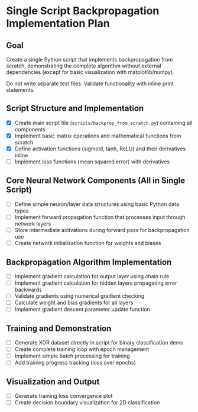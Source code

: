 # Single Script Backpropagation Implementation Plan

## Goal
Create a single Python script that implements backpropagation from scratch, demonstrating the complete algorithm without external dependencies (except for basic visualization with matplotlib/numpy).

Do not write separate test files. Validate functionality with inline print statements.

## Script Structure and Implementation

- [x] Create main script file (`scripts/backprop_from_scratch.py`) containing all components
- [x] Implement basic matrix operations and mathematical functions from scratch
- [x] Define activation functions (sigmoid, tanh, ReLU) and their derivatives inline
- [ ] Implement loss functions (mean squared error) with derivatives

## Core Neural Network Components (All in Single Script)

- [ ] Define simple neuron/layer data structures using basic Python data types
- [ ] Implement forward propagation function that processes input through network layers
- [ ] Store intermediate activations during forward pass for backpropagation use
- [ ] Create network initialization function for weights and biases

## Backpropagation Algorithm Implementation

- [ ] Implement gradient calculation for output layer using chain rule
- [ ] Implement gradient calculation for hidden layers propagating error backwards
- [ ] Validate gradients using numerical gradient checking
- [ ] Calculate weight and bias gradients for all layers
- [ ] Implement gradient descent parameter update function

## Training and Demonstration

- [ ] Generate XOR dataset directly in script for binary classification demo
- [ ] Create complete training loop with epoch management
- [ ] Implement simple batch processing for training
- [ ] Add training progress tracking (loss over epochs)

## Visualization and Output

- [ ] Generate training loss convergence plot
- [ ] Create decision boundary visualization for 2D classification
